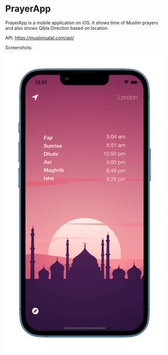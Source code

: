 # PrayerApp

PrayerApp is a mobile application on iOS. It shows time of Muslim prayers and also shows Qibla Direction based on location.

API: https://muslimsalat.com/api/

Screenshots:

![Alt text](/Simulator-ScreenShot.png/?raw=true "Optional Title")
